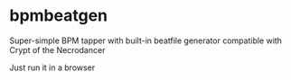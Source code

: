 # bpmbeatgen
Super-simple BPM tapper with built-in beatfile generator compatible with Crypt of the Necrodancer

Just run it in a browser

